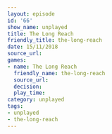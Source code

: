 ```yaml
---
layout: episode
id: '66'
show_name: unplayed
title: The Long Reach
friendly_title: the-long-reach
date: 15/11/2018
source_url: 
games:
- name: The Long Reach
  friendly_name: the-long-reach
  source_url: 
  decision: 
  play_time: 
category: unplayed
tags:
- unplayed
- the-long-reach
---
```

